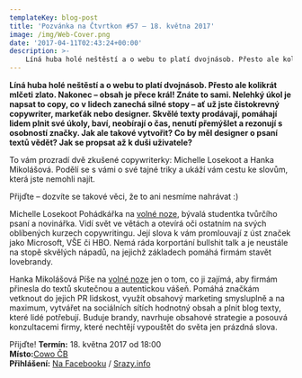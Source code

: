 ```yaml
---
templateKey: blog-post
title: 'Pozvánka na Čtvrtkon #57 – 18. května 2017'
image: /img/Web-Cover.png
date: '2017-04-11T02:43:24+00:00'
description: >-
    Líná huba holé neštěstí a o webu to platí dvojnásob. Přesto ale kolikrát mlčeti zlato. Nakonec – obsah je přece král! Znáte to sami. Nelehký úkol je napsat to copy, co v lidech zanechá sil...
---
```

**Líná huba holé neštěstí a o webu to platí dvojnásob. Přesto ale kolikrát mlčeti zlato. Nakonec – obsah je přece král! Znáte to sami. Nelehký úkol je napsat to copy, co v lidech zanechá silné stopy – ať už jste čistokrevný copywriter, markeťák nebo designer. Skvělé texty prodávají, pomáhají lidem plnit své úkoly, baví, neobírají o čas, nenutí přemýšlet a rezonují s osobností značky. Jak ale takové vytvořit? Co by měl designer o psaní textů vědět? Jak se propsat až k duši uživatele?**

To vám prozradí dvě zkušené copywriterky: Michelle Losekoot a Hanka Mikolášová. Podělí se s vámi o své tajné triky a ukáží vám cestu ke slovům, která jste nemohli najít.

Přijďte – dozvíte se takové věci, že to ani nesmíme nahrávat :)

Michelle Losekoot Pohádkářka na [volné noze](http://losekoot.cz/), bývalá studentka tvůrčího psaní a novinářka. Vidí svět ve větách a otevírá oči ostatním na svých oblíbených kurzech copywritingu. Její slova k vám promlouvají z úst značek jako Microsoft, VŠE či HBO. Nemá ráda korportání bullshit talk a je neustále na stopě skvělých nápadů, na jejichž základech pomáhá firmám stavět lovebrandy.

Hanka Mikolášová Píše na [volné noze](http://www.hankamikolasova.cz/) jen o tom, co ji zajímá, aby firmám přinesla do textů skutečnou a autentickou vášeň. Pomáhá značkám vetknout do jejich PR lidskost, využít obsahový marketing smysluplně a na maximum, vytvářet na sociálních sítích hodnotný obsah a plnit blog texty, které lidé potřebují. Buduje brandy, navrhuje obsahové strategie a posouvá konzultacemi firmy, které nechtějí vypouštět do světa jen prázdná slova.

Přijďte! **Termín:** 18. května 2017 od 18:00  
**Místo:**[Cowo ČB](http://www.coworkingcb.cz/)  
**Přihlášení:** [Na Facebooku](https://www.facebook.com/events/288586251572795/) / [Srazy.info](http://srazy.info/ctvrtkon/7239)